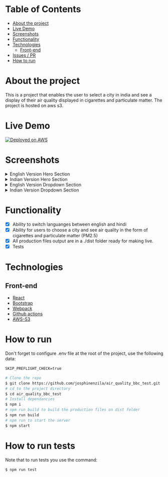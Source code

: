 # Table of Contents

- [About the project](#About-the-project)
- [Live Demo](#Live-Demo)
- [Screenshots](#Screenshots)
- [Functionality](#Functionality)
- [Technologies](#Technologies)
  - [Front-end](#Front-end)
- [Issues / PR](#Issues-/-PR)
- [How to run](#How-to-run)

# About the project

This is a project that enables the user to select a city in india and see a display of
their air quality displayed in cigarettes and particulate matter. The project is hosted on aws s3.

# Live Demo

<a title="Deployed on aws" href="http://bbc-news-test.s3-website-us-east-1.amazonaws.com/">
<img alt="Deployed on AWS" src="https://img.shields.io/badge/Deployed%20on%20heroku-%239E7CC1?style=plastic&logo=heroku&logoColor=white" width="200px" />
</a>

# Screenshots

<details><summary>English Version Hero Section</summary>
<p>
<img src="./.readme/english_home.png" >
</p>
</details>
<details><summary>Indian Version Hero Section</summary>
<p>
<img src="./.readme/indian_home.png" >
</p>
</details>
<details><summary>English Version Dropdown Section</summary>
<p>
<img src="./.readme/english_dropdown.png" >
</p>
</details>
<details><summary>Indian Version Dropdown Section</summary>
<p>
<img src="./.readme/indian_dropdown.png" >
</p>
</details>

# Functionality

- [x] Ability to switch languanges between english and hindi
- [x] Ability for users to choose a city and see air quality in the form of cigarettes and particulate matter (PM2.5)
- [x] All production files output are in a ./dist folder ready for making live.
- [x] Tests

# Technologies

## Front-end

- [React](https://create-react-app.dev/)
- [Bootstrap](https://getbootstrap.com/)
- [Webpack](https://webpack.js.org/)
- [Github actions](https://lab.github.com/MSUSDEV/build-end-to-end-cicd-capabilities-directly-in-github)
- [AWS-S3](https://aws.amazon.com/s3/)

# How to run

Don't forget to configure .env file at the root of the project, use the following data:

```
SKIP_PREFLIGHT_CHECK=true
```

```bash
# Clone the repo
$ git clone https://github.com/josphinenzila/air_quality_bbc_test.git
# cd to the project directory
$ cd air_quality_bbc_test
# Install dependancies
$ npm i
# npm run build to build the production files on dist folder
$ npm run build
# npm run to start the server
$ npm start

```

# How to run tests

Note that to run tests you use the command:

```
$ npm run test
```
